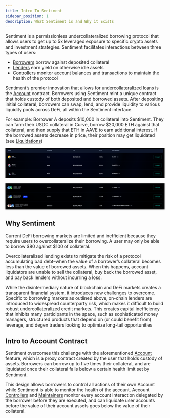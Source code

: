 ```yaml
---
title: Intro To Sentiment
sidebar_position: 1
description: What Sentiment is and Why it Exists
---
```


Sentiment is a permissionless undercollateralized borrowing protocol that allows users to get up
to 5x leveraged exposure to specific crypto assets and investment strategies. Sentiment
facilitates interactions between three types of users:

- [Borrowers](https://github.com) borrow against deposited collateral
- [Lenders](https://github.com) earn yield on otherwise idle assets
- [Controllers](https://github.com) monitor account balances and transactions to maintain the health of the
  protocol

Sentiment’s premier innovation that allows for undercollateralized loans is the [Account](https://github.com) contract.
Borrowers using Sentiment mint a unique contract that holds custody of both deposited and
borrowed assets. After depositing initial collateral, borrowers can swap, lend, and provide
liquidity to various liquidity pools across DeFi, all within the Sentiment interface.

For example: Borrower A deposits $10,000 in collateral into Sentiment. They can farm their
USDC collateral in Curve, borrow $20,000 ETH against that collateral, and then supply that ETH
in AAVE to earn additional interest. If the borrowed assets decrease in price, their position may
get liquidated (see [Liquidations](https://github.com))

![](../images/first_screenshot.png)

![](../images/second_screenshot.png)

## Why Sentiment

Current DeFi borrowing markets are limited and inefficient because they require users to
overcollateralize their borrowing. A user may only be able to borrow $80 against $100 of
collateral.

Overcollateralized lending exists to mitigate the risk of a protocol accumulating bad debt–when
the value of a borrower’s collateral becomes less than the value of borrowed assets. When this
happens, account liquidators are unable to sell the collateral, buy back the borrowed asset, and
pay back lenders without incurring a loss.

While the disintermediary nature of blockchain and DeFi markets creates a transparent financial
system, it introduces new challenges to overcome. Specific to borrowing markets as outlined
above, on-chain lenders are introduced to widespread counterparty risk, which makes it difficult
to build robust undercollateralized credit markets. This creates capital inefficiency that inhibits
many participants in the space, such as sophisticated money managers, structured products
that depend on (or could benefit from) leverage, and degen traders looking to optimize long-tail
opportunities

## Intro to Account Contract

Sentiment overcomes this challenge with the aforementioned [Account](https://github.com) feature, which is a proxy
contract created by the user that holds custody of assets. Borrowers can borrow up to five times
their collateral, and are liquidated once their collateral falls below a certain health limit set by
Sentiment.

This design allows borrowers to control all actions of their own Account while Sentiment is able
to monitor the health of the account. Account [Controllers](https://github.com) and [Maintainers](https://github.com) monitor every account
interaction delegated by the borrower before they are executed, and can liquidate user accounts
before the value of their account assets goes below the value of their collateral.
